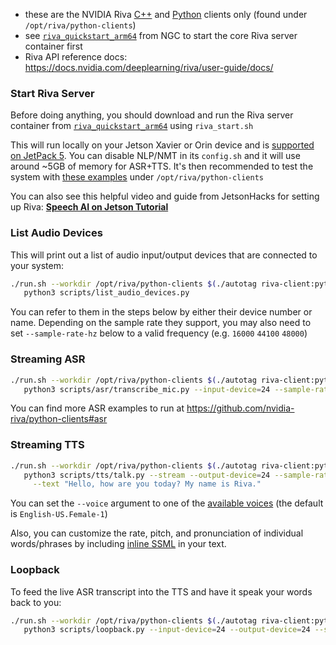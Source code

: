 
* these are the NVIDIA Riva [C++](https://github.com/nvidia-riva/cpp-clients) and [Python](https://github.com/nvidia-riva/python-clients) clients only (found under `/opt/riva/python-clients`)
* see [`riva_quickstart_arm64`](https://catalog.ngc.nvidia.com/orgs/nvidia/teams/riva/resources/riva_quickstart_arm64) from NGC to start the core Riva server container first
* Riva API reference docs:  https://docs.nvidia.com/deeplearning/riva/user-guide/docs/

### Start Riva Server

Before doing anything, you should download and run the Riva server container from [`riva_quickstart_arm64`](https://catalog.ngc.nvidia.com/orgs/nvidia/teams/riva/resources/riva_quickstart_arm64) using `riva_start.sh`

This will run locally on your Jetson Xavier or Orin device and is [supported on JetPack 5](https://docs.nvidia.com/deeplearning/riva/user-guide/docs/support-matrix.html#embedded).  You can disable NLP/NMT in its `config.sh` and it will use around ~5GB of memory for ASR+TTS.  It's then recommended to test the system with [these examples](https://github.com/nvidia-riva/python-clients#asr) under `/opt/riva/python-clients`

You can also see this helpful video and guide from JetsonHacks for setting up Riva:  [**Speech AI on Jetson Tutorial**](https://jetsonhacks.com/2023/08/07/speech-ai-on-nvidia-jetson-tutorial/)

### List Audio Devices

This will print out a list of audio input/output devices that are connected to your system:

```bash
./run.sh --workdir /opt/riva/python-clients $(./autotag riva-client:python) \
   python3 scripts/list_audio_devices.py
```

You can refer to them in the steps below by either their device number or name.  Depending on the sample rate they support, you may also need to set `--sample-rate-hz` below to a valid frequency (e.g. `16000` `44100` `48000`)

### Streaming ASR

```bash
./run.sh --workdir /opt/riva/python-clients $(./autotag riva-client:python) \
   python3 scripts/asr/transcribe_mic.py --input-device=24 --sample-rate-hz=48000
```

You can find more ASR examples to run at https://github.com/nvidia-riva/python-clients#asr

### Streaming TTS

```bash
./run.sh --workdir /opt/riva/python-clients $(./autotag riva-client:python) \
   python3 scripts/tts/talk.py --stream --output-device=24 --sample-rate-hz=48000 \
     --text "Hello, how are you today? My name is Riva." 
```

You can set the `--voice` argument to one of the [available voices](https://docs.nvidia.com/deeplearning/riva/user-guide/docs/tts/tts-overview.html#voices) (the default is `English-US.Female-1`)

Also, you can customize the rate, pitch, and pronunciation of individual words/phrases by including [inline SSML](https://docs.nvidia.com/deeplearning/riva/user-guide/docs/tutorials/tts-basics-customize-ssml.html#customizing-riva-tts-audio-output-with-ssml) in your text.

### Loopback

To feed the live ASR transcript into the TTS and have it speak your words back to you:

```bash
./run.sh --workdir /opt/riva/python-clients $(./autotag riva-client:python) \
   python3 scripts/loopback.py --input-device=24 --output-device=24 --sample-rate-hz=48000
```